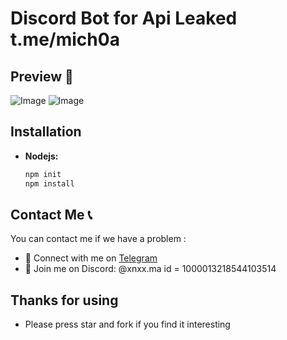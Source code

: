 # Discord Bot for Api Leaked t.me/mich0a

## Preview 👀
![Image](https://cdn.discordapp.com/attachments/1211276689854828594/1221925059027800227/IMG_6413.png?ex=66145964&is=6601e464&hm=20698f288a83072a39d9423cc57ed7c84c2d558345e026daf40fea93ca8a83a0&)
![Image](https://cdn.discordapp.com/attachments/1211276689854828594/1221925059573186560/IMG_6414.png?ex=66145964&is=6601e464&hm=caafd361dddd9e8456db84f640050ad4c8e241cea97878b8b6e667be1c8582ad&)

## Installation

- **Nodejs:**
  ```bash
  npm init
  npm install
  ```

## Contact Me 📞

You can contact me if we have a problem :

- 🚀 Connect with me on [Telegram](https://t.me/mich0a)
- 💬 Join me on Discord: @xnxx.ma id = 1000013218544103514

## Thanks for using

- Please press star and fork if you find it interesting
